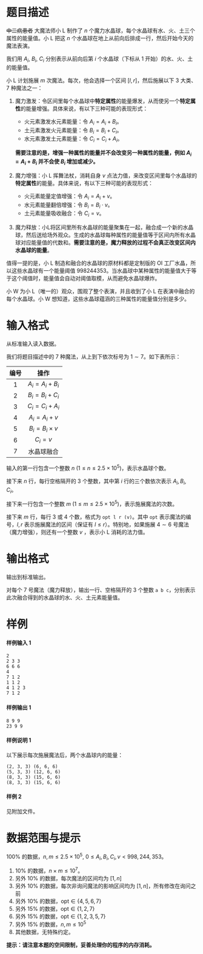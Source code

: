 
# 题目描述

~~中二病患者~~ 大魔法师小 L 制作了 $n$ 个魔力水晶球，每个水晶球有水、火、土三个属性的能量值。小 L 把这 $n$ 个水晶球在地上从前向后排成一行，然后开始今天的魔法表演。

我们用 $A_i,\ B_i,\ C_i$ 分别表示从前向后第 $i$ 个水晶球（下标从 $1$ 开始）的水、火、土的能量值。

小 L 计划施展 $m$ 次魔法。每次，他会选择一个区间 $[l, r]$，然后施展以下 $3$ 大类、$7$ 种魔法之一：

1. 魔力激发：令区间里每个水晶球中**特定属性**的能量爆发，从而使另一个**特定属性**的能量增强。具体来说，有以下三种可能的表现形式：

   - 火元素激发水元素能量：令 $A_i = A_i + B_i$。
   - 土元素激发火元素能量：令 $B_i = B_i + C_i$。
   - 水元素激发土元素能量：令 $C_i = C_i + A_i$。

   **需要注意的是，增强一种属性的能量并不会改变另一种属性的能量，例如 $A_i = A_i + B_i$ 并不会使 $B_i$ 增加或减少。**

2. 魔力增强：小 L 挥舞法杖，消耗自身 $v$ 点法力值，来改变区间里每个水晶球的**特定属性**的能量。具体来说，有以下三种可能的表现形式：

   - 火元素能量定值增强：令 $A_i = A_i + v$。
   - 水元素能量翻倍增强：令 $B_i=B_i \cdot v$。
   - 土元素能量吸收融合：令 $C_i = v$。

3. 魔力释放：小L将区间里所有水晶球的能量聚集在一起，融合成一个新的水晶球，然后送给场外观众。生成的水晶球每种属性的能量值等于区间内所有水晶球对应能量值的代数和。**需要注意的是，魔力释放的过程不会真正改变区间内水晶球的能量**。

值得一提的是，小 L 制造和融合的水晶球的原材料都是定制版的 OI 工厂水晶，所以这些水晶球有一个能量阈值 $998244353$。当水晶球中某种属性的能量值大于等于这个阈值时，能量值会自动对阈值取模，从而避免水晶球爆炸。

小 W 为小 L（唯一的）观众，围观了整个表演，并且收到了小 L 在表演中融合的每个水晶球。小 W 想知道，这些水晶球蕴涵的三种属性的能量值分别是多少。

# 输入格式

从标准输入读入数据。

我们将题目描述中的 $7$ 种魔法，从上到下依次标号为 $1\sim 7$。如下表所示：

| 编号 |         操作         |
| :--: | :------------------: |
| $1$  |  $A_i = A_i + B_i$   |
| $2$  |  $B_i = B_i + C_i$   |
| $3$  |  $C_i = C_i + A_i$   |
| $4$  |   $A_i = A_i + v$    |
| $5$  | $B_i = B_i \times v$ |
| $6$  |      $C_i = v$       |
| $7$  |      水晶球融合      |

输入的第一行包含一个整数 $n$ $(1\le n\le 2.5 \times 10^{5})$，表示水晶球个数。

接下来 $n$ 行，每行空格隔开的 $3$ 个整数，其中第 $i$ 行的三个数依次表示 $A_i, B_i, C_i$。

接下来一行包含一个整数 $m$ $(1\le m\le 2.5 \times 10^{5})$，表示施展魔法的次数。

接下来 $m$ 行，每行 3 或 4 个数，格式为 `opt l r (v)`。其中 `opt` 表示魔法的编号，$l, r$ 表示施展魔法的区间（保证有 $l \le r$）。特别地，如果施展 $4 \sim 6$ 号魔法（魔力增强），则还有一个整数 $v$ ，表示小 L 消耗的法力值。

# 输出格式

输出到标准输出。

对每个 $7$ 号魔法（魔力释放），输出一行、空格隔开的 $3$ 个整数 `a b c`，分别表示此次融合得到的水晶球的水、火、土元素能量值。

# 样例

#### 样例输入 1
```plain
2
2 3 3
6 6 6
4
7 1 2
1 1 2
4 1 2 3
7 1 2
```
#### 样例输出 1
```plain
8 9 9
23 9 9
```

#### 样例说明 1
以下展示每次施展魔法后，两个水晶球内的能量：
```plain
(2, 3, 3) (6, 6, 6)
(5, 3, 3) (12, 6, 6)
(8, 3, 3) (15, 6, 6)
(8, 3, 3) (15, 6, 6)
```

#### 样例 2
见附加文件。

# 数据范围与提示

$100\%$ 的数据，$n,m\le 2.5 \times 10^{5}$, $0\le A_i,B_i,C_i,v<998,244,353$。

1. $10\%$ 的数据，$n\times m\le 10^7$。
2. 另外 $10\%$ 的数据，每次魔法的区间均为 $[1,n]$
3. 另外 $10\%$ 的数据，每次非询问魔法的影响区间均为 $[1,n]$，所有修改在询问之前
4. 另外 $10\%$ 的数据，$\text{opt}\in\{4,5,6,7\}$
5. 另外 $15\%$ 的数据，$\text{opt}\in\{1,2,7\}$
6. 另外 $15\%$ 的数据，$\text{opt}\in\{1,2,3,5,7\}$
7. 另外 $15\%$ 的数据，$n,m\le 10^5$
8. 其他数据，无特殊约定。

**提示：请注意本题的空间限制，妥善处理你的程序的内存消耗。**

